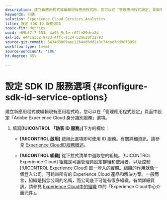```yaml
---
description: 建立新應用程式或編輯現有應用程式時，您可以在「管理應用程式設定」頁面中設定「Adobe Experience Platform 身分識別服務」選項。
keywords: 行動
solution: Experience Cloud Services,Analytics
title: 設定 SDK ID 服務選項
topic-fix: Metrics
uuid: e69b57f7-153a-4a95-9c1e-c07fe29dea2d
exl-id: e44ca332-9723-4ffc-ac24-52a620f32783
source-git-commit: 5434d8809aac11b4ad6dd1a3c74dae7dd98f095a
workflow-type: tm+mt
source-wordcount: '186'
ht-degree: 85%

---
```


# 設定 SDK ID 服務選項 {#configure-sdk-id-service-options}

建立新應用程式或編輯現有應用程式時，您可以在「管理應用程式設定」頁面中設定「Adobe Experience Cloud 身分識別服務」選項。

1. 填寫&#x200B;**[!UICONTROL 「訪客 ID 服務」]**&#x200B;下方的欄位：

   * **[!UICONTROL 啟用]**
啟用此選項即可使用 ID 服務。有關詳細資訊，請參見 [Experience CloudID服務概述](https://experienceleague.adobe.com/docs/id-service/using/intro/overview.html)。

   * **[!UICONTROL 組織]**
從下拉式清單中選取您的組織。[!UICONTROL Experience Cloud] 組織是可讓管理員設定群組和使用者，以及控制 [!UICONTROL Experience Cloud] 單一登入的實體。組織的作用就像一個登入公司，可跨越所有的 Experience Cloud 產品和解決方案。一般而言，組織是指您公司的名稱，而公司底下可能有很多組織。有關詳細資訊，請參見 [Experience Cloud中的組織](https://experienceleague.adobe.com/docs/core-services/interface/administration/organizations.html?lang=zh-Hant) 中的「Experience Cloud中心介面元件」。

